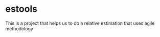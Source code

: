 estools
=======

This is a project that helps us to do a relative estimation that uses agile methodology
